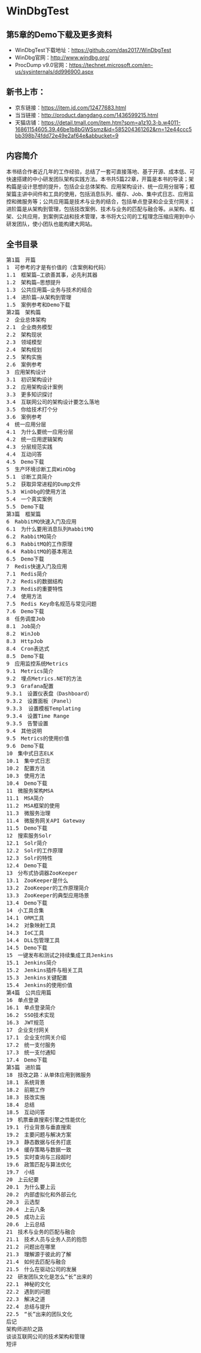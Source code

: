 # WinDbgTest

## 第5章的Demo下载及更多资料
+ WinDbgTest下载地址：https://github.com/das2017/WinDbgTest
+ WinDbg官网：http://www.windbg.org/
+ ProcDump v9.0官网：https://technet.microsoft.com/en-us/sysinternals/dd996900.aspx

## 新书上市：
+ 京东链接：https://item.jd.com/12477683.html
+ 当当链接：http://product.dangdang.com/1436599215.html	
+ 天猫店铺：https://detail.tmall.com/item.htm?spm=a1z10.3-b.w4011-16861154605.39.46be1b8bGWSsmz&id=585204361262&rn=12e44ccc5bb398b74fdd72e49e2af64e&abbucket=9

## 内容简介
本书结合作者近几年的工作经验，总结了一套可直接落地、基于开源、成本低、可快速搭建的中小研发团队架构实践方法。本书共5篇22章，开篇是本书的导读；架构篇是设计思想的提升，包括企业总体架构、应用架构设计、统一应用分层等；框架篇主讲中间件和工具的使用，包括消息队列、缓存、Job、集中式日志、应用监控和微服务等；公共应用篇是技术与业务的结合，包括单点登录和企业支付网关；进阶篇是从架构到管理，包括技改案例、技术与业务的匹配与融合等。从架构、框架、公共应用，到案例实战和技术管理，本书将大公司的工程理念压缩应用到中小研发团队，使小团队也能构建大网站。

## 全书目录
<pre>
第1篇　开篇
1　可参考的才是有价值的（含案例和代码）
1.1　框架篇—工欲善其事，必先利其器
1.2　架构篇—思想提升
1.3　公共应用篇—业务与技术的结合
1.4　进阶篇—从架构到管理
1.5　案例参考和Demo下载
第2篇　架构篇
2　企业总体架构
2.1　企业商务模型
2.2　架构现状
2.3　领域模型
2.4　架构规划
2.5　架构实施
2.6　案例参考
3　应用架构设计
3.1　初识架构设计
3.2　应用架构设计案例
3.3　更多知识探讨
3.4　互联网公司的架构设计要怎么落地
3.5　你给技术打个分
3.6　案例参考
4　统一应用分层
4.1　为什么要统一应用分层
4.2　统一应用逻辑架构
4.3　分层规范实践
4.4　互动问答
4.5　Demo下载
5　生产环境诊断工具WinDbg
5.1　诊断工具简介
5.2　获取异常进程的Dump文件
5.3　WinDbg的使用方法
5.4　一个真实案例
5.5　Demo下载
第3篇　框架篇
6　RabbitMQ快速入门及应用
6.1　为什么要用消息队列RabbitMQ
6.2　RabbitMQ简介
6.3　RabbitMQ的工作原理
6.4　RabbitMQ的基本用法
6.5　Demo下载
7　Redis快速入门及应用
7.1　Redis简介
7.2　Redis的数据结构
7.3　Redis的重要特性
7.4　使用方法
7.5　Redis Key命名规范与常见问题
7.6　Demo下载
8　任务调度Job
8.1　Job简介
8.2　WinJob
8.3　HttpJob
8.4　Cron表达式
8.5　Demo下载
9　应用监控系统Metrics
9.1　Metrics简介
9.2　埋点Metrics.NET的方法
9.3　Grafana配置
9.3.1　设置仪表盘（Dashboard）
9.3.2　设置面板（Panel）
9.3.3  设置模板Templating
9.3.4　设置Time Range
9.3.5　告警设置
9.4　其他说明
9.5　Metrics的使用价值
9.6　Demo下载
10　集中式日志ELK
10.1　集中式日志
10.2　配置方法
10.3　使用方法
10.4　Demo下载
11　微服务架构MSA
11.1　MSA简介
11.2　MSA框架的使用
11.3　微服务治理
11.4　微服务网关API Gateway
11.5　Demo下载
12　搜索服务Solr
12.1　Solr简介
12.2　Solr的工作原理
12.3　Solr的特性
12.4　Demo下载
13　分布式协调器ZooKeeper
13.1　ZooKeeper是什么
13.2　ZooKeeper的工作原理简介
13.3　ZooKeeper的典型应用场景
13.4　Demo下载
14　小工具合集
14.1　ORM工具
14.2　对象映射工具
14.3　IoC工具
14.4　DLL包管理工具
14.5　Demo下载
15　一键发布和测试之持续集成工具Jenkins
15.1　Jenkins简介
15.2　Jenkins插件与相关工具
15.3　Jenkins关键配置
15.4　Jenkins的使用价值
第4篇　公共应用篇
16　单点登录
16.1　单点登录简介
16.2　SSO技术实现
16.3　JWT规范
17　企业支付网关
17.1　企业支付网关介绍
17.2　统一支付服务
17.3　统一支付通知
17.4　Demo下载
第5篇　进阶篇
18　技改之路：从单体应用到微服务
18.1　系统背景
18.2　前期工作
18.3　技改实施
18.4　总结
18.5　互动问答
19　机票垂直搜索引擎之性能优化
19.1　行业背景与垂直搜索
19.2　主要问题与解决方案
19.3　静态数据与任务打底
19.4　缓存策略与数据一致
19.5　实时查询与三段超时
19.6　政策匹配与算法优化
19.7　小结
20　上云纪要
20.1　为什么要上云
20.2　内部虚拟化和外部云化
20.3　云选型
20.4　上云八条
20.5　成功上云
20.6　上云总结
21　技术与业务的匹配与融合
21.1　技术人员与业务人员的抱怨
21.2　问题出在哪里
21.3　理解源于彼此的了解
21.4　如何去匹配与融合
21.5　什么在驱动公司的发展
22　研发团队文化是怎么“长”出来的
22.1　神秘的文化
22.2　遇到的问题
22.3　解决之道
22.4　总结与提升
22.5　“长”出来的团队文化
后记
架构师进阶之路
谈谈互联网公司的技术架构和管理
短评
</pre>
